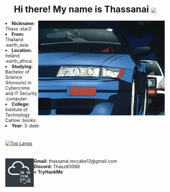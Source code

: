 <h1 align="center">
  Hi there! My name is Thassanai  
  <img src="https://user-images.githubusercontent.com/72495327/124330423-4df57f80-db85-11eb-8e0b-c29134452581.gif" width=70 align="center">
</h1>

<div>
  <img src="https://github.com/Thassanai546/Thassanai546/blob/main/Assets/parked.gif" align="right">
  <li><b>Nickname:</b> Thass :star2: </li>
  <li><b>From:</b> Thailand :earth_asia: </li>
  <li><b>Location:</b> Ireland :earth_africa: </li>
  <li><b>Studying:</b> Bachelor of Science (Honours) in Cybercrime and IT Security :computer: </li>
  <li><b>College:</b> Institute of Technology Carlow :books: </li>
  <li><b>Year:</b> 3 :date: </li>
  
  <h1></h1>
  
  [![Top Langs](https://github-readme-stats.vercel.app/api/top-langs/?username=Thassanai546&layout=compact)](https://github.com/anuraghazra/github-readme-stats)
  
</div>
<h1></h1>
<div>
  <a href="https://tryhackme.com/p/Thasz">
    <img src="https://github.com/Thassanai546/Thassanai546/blob/main/Assets/thm.png" width=90 align="left">
  </a>
  <b>Gmail:</b> thassanai.mccabe12@gmail.com<br>
  <b>Discord:</b> Thasz#3068<br>
  <b>< TryHackMe</b>
</div>
  

<!--
**Thassanai546/Thassanai546** is a ✨ _special_ ✨ repository because its `README.md` (this file) appears on your GitHub profile.

Here are some ideas to get you started:

- 🔭 I’m currently working on ...
- 🌱 I’m currently learning ...
- 👯 I’m looking to collaborate on ...
- 🤔 I’m looking for help with ...
- 💬 Ask me about ...
- 📫 How to reach me: ...
- 😄 Pronouns: ...
- ⚡ Fun fact: ...
-->
